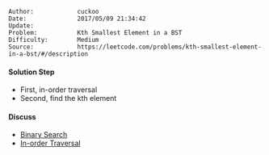 
    Author:            cuckoo
    Date:              2017/05/09 21:34:42
    Update:            
    Problem:           Kth Smallest Element in a BST
    Difficulty:        Medium
    Source:            https://leetcode.com/problems/kth-smallest-element-in-a-bst/#/description

#### Solution Step
 - First, in-order traversal
 - Second, find the kth element

#### Discuss
 - [Binary Search](https://discuss.leetcode.com/topic/17810/3-ways-implemented-in-java-python-binary-search-in-order-iterative-recursive)
 - [In-order Traversal](https://discuss.leetcode.com/topic/28910/two-easiest-in-order-traverse-java)
